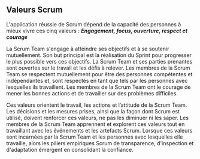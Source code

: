 ## Valeurs Scrum

L'application réussie de Scrum dépend de la capacité des personnes à mieux vivre ces cinq valeurs :
***Engagement, focus, ouverture, respect et courage***

La Scrum Team s'engage à atteindre ses objectifs et à se soutenir mutuellement. Son but principal est la réalisation du Sprint pour progresser le plus possible vers ces objectifs. La Scrum Team et ses parties prenantes sont ouvertes sur le travail et les défis à relever. Les membres de la Scrum Team se respectent mutuellement pour être des personnes compétentes et indépendantes et, sont respectés en tant que tels par les personnes avec lesquelles ils travaillent. Les membres de la Scrum Team ont le courage de mener les bonnes actions et de travailler sur des problèmes difficiles.

Ces valeurs orientent le travail, les actions et l’attitude de la Scrum Team. Les décisions et les mesures prises, ainsi que la façon dont Scrum est utilisé, doivent renforcer ces valeurs, ne pas les diminuer ni les saper. Les membres de la Scrum Team apprennent et explorent ces valeurs tout en travaillant avec les événements et les artefacts Scrum. Lorsque ces valeurs sont incarnées par la Scrum Team et les personnes avec lesquelles elle travaille, alors les piliers empiriques Scrum de transparence, d'inspection et d'adaptation émergent en consolidant la confiance.
